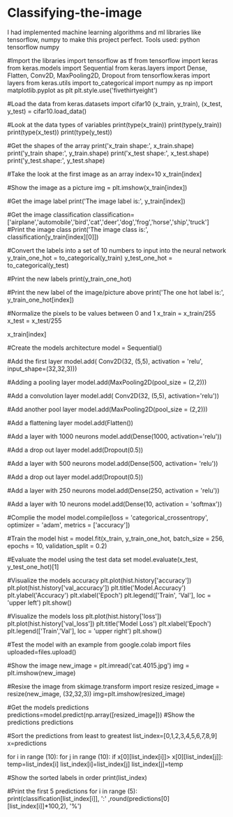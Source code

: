 # Classifying-the-image
I had implemented machine learning algorithms and ml libraries like tensorflow, numpy to make this project perfect.
Tools used:
python tensorflow numpy



#Import the libraries
import tensorflow as tf
from tensorflow import keras
from keras.models import Sequential
from keras.layers import Dense, Flatten, Conv2D, MaxPooling2D, Dropout
from tensorflow.keras import layers
from keras.utils import to_categorical 
import numpy as np
import matplotlib.pyplot as plt
plt.style.use('fivethirtyeight')

#Load the data
from keras.datasets import cifar10
(x_train, y_train), (x_test, y_test) = cifar10.load_data()

#Look at the data types of variables
print(type(x_train))
print(type(y_train))
print(type(x_test))
print(type(y_test))

#Get the shapes of the array
print('x_train shape:', x_train.shape)
print('y_train shape:', y_train.shape)
print('x_test shape:', x_test.shape)
print('y_test.shape:', y_test.shape)

#Take the look at the first image as an array
index=10
x_train[index]

#Show the image as a picture
img = plt.imshow(x_train[index])

#Get the image label
print('The image label is:', y_train[index])

#Get the image classification
classification=['airplane','automobile','bird','cat','deer','dog','frog','horse','ship','truck']
#Print the image class
print('The image class is:', classification[y_train[index][0]])

#Convert the labels into a set of 10 numbers to input into the neural network
y_train_one_hot = to_categorical(y_train)
y_test_one_hot = to_categorical(y_test)

#Print the new labels
print(y_train_one_hot)

#Print the new label of the image/picture above 
print('The one hot label is:', y_train_one_hot[index])

#Normalize the pixels to be values between 0 and 1
x_train = x_train/255
x_test = x_test/255

x_train[index]

#Create the models architecture
model = Sequential()

#Add the first layer
model.add( Conv2D(32, (5,5), activation = 'relu', input_shape=(32,32,3)))

#Adding a pooling layer
model.add(MaxPooling2D(pool_size = (2,2)))

#Add a convolution layer
model.add( Conv2D(32, (5,5), activation='relu'))

#Add another pool layer
model.add(MaxPooling2D(pool_size = (2,2)))

#Add a flattening layer
model.add(Flatten())

#Add a layer with 1000 neurons
model.add(Dense(1000, activation='relu'))

#Add a drop out layer
model.add(Dropout(0.5))

#Add a layer with 500 neurons
model.add(Dense(500, activation= 'relu'))

#Add a drop out layer
model.add(Dropout(0.5))

#Add a layer with 250 neurons
model.add(Dense(250, activation = 'relu'))

#Add a layer with 10 neurons
model.add(Dense(10, activation = 'softmax'))

#Complie the model
model.compile(loss = 'categorical_crossentropy',
              optimizer = 'adam',
              metrics   = ['accuracy'])

#Train the model
hist = model.fit(x_train, y_train_one_hot,
                 batch_size = 256,
                 epochs = 10,
                 validation_split = 0.2)

#Evaluate the model using the test data set
model.evaluate(x_test, y_test_one_hot)[1]

#Visualize the models accuracy
plt.plot(hist.history['accuracy'])
plt.plot(hist.history['val_accuracy'])
plt.title('Model.Accuracy')
plt.ylabel('Accuracy')
plt.xlabel('Epoch')
plt.legend(['Train', 'Val'], loc = 'upper left')
plt.show()

#Visualize the models loss
plt.plot(hist.history['loss'])
plt.plot(hist.history['val_loss'])
plt.title('Model Loss')
plt.xlabel('Epoch')
plt.legend(['Train','Val'], loc = 'upper right')
plt.show()

#Test the model with an example
from google.colab import files
uploaded=files.upload()

#Show the image
new_image = plt.imread('cat.4015.jpg')
img = plt.imshow(new_image)

#Resixe the image
from skimage.transform import resize
resized_image = resize(new_image, (32,32,3))
img=plt.imshow(resized_image)

#Get the models predictions
predictions=model.predict(np.array([resized_image]))
#Show the predictions
predictions

#Sort the predictions from least to greatest
list_index=[0,1,2,3,4,5,6,7,8,9]
x=predictions

for i in range (10):
  for j in range (10):
    if x[0][list_index[i]]> x[0][list_index[j]]:
      temp=list_index[i]
      list_index[i]=list_index[j]
      list_index[j]=temp

#Show the sorted labels in order
print(list_index)

#Print the first 5 predictions
for i in range (5):
  print(classification[list_index[i]], ':' ,round(predictions[0][list_index[i]]*100,2), '%')
